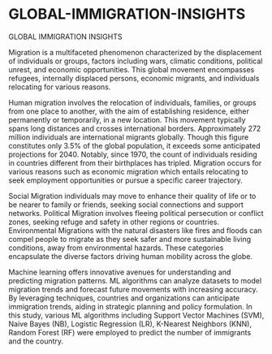# GLOBAL-IMMIGRATION-INSIGHTS
GLOBAL IMMIGRATION INSIGHTS

Migration is a multifaceted phenomenon characterized by the displacement of individuals or groups, factors including wars, climatic conditions, political unrest, and economic opportunities. This global movement encompasses refugees, internally displaced persons, economic migrants, and individuals relocating for various reasons.

Human migration involves the relocation of individuals, families, or groups from one place to another, with the aim of establishing residence, either permanently or temporarily, in a new location. This movement typically spans long distances and crosses international borders. Approximately 272 million individuals are international migrants globally. Though this figure constitutes only 3.5% of the global population, it exceeds some anticipated projections for 2040. Notably, since 1970, the count of individuals residing in countries different from their birthplaces has tripled. Migration occurs for various reasons such as economic migration which entails relocating to seek employment opportunities or pursue a specific career trajectory.

Social Migration individuals may move to enhance their quality of life or to be nearer to family or friends, seeking social connections and support networks. Political Migration involves fleeing political persecution or conflict zones, seeking refuge and safety in other regions or countries. Environmental Migrations with the natural disasters like fires and floods can compel people to migrate as they seek safer and more sustainable living conditions, away from environmental hazards. These categories encapsulate the diverse factors driving human mobility across the globe.

Machine learning offers innovative avenues for understanding and predicting migration patterns. ML algorithms can analyze datasets to model migration trends and forecast future movements with increasing accuracy. By leveraging techniques, countries and organizations can anticipate immigration trends, aiding in strategic planning and policy formulation. In this study, various ML algorithms including Support Vector Machines (SVM), Naive Bayes (NB), Logistic Regression (LR), K-Nearest Neighbors (KNN), Random Forest (RF) were employed to predict the number of immigrants and the country. 

